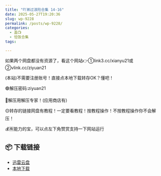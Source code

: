 ```yaml
---
title: "吖弟过浪险合集 14-16"
date: 2025-05-27T19:20:36
slug: wp-9228
permalink: /posts/wp-9228/
categories:
  - 盖📺
  - 恰饭合集
tags:

---
```


如果两个网盘都没有资源了，看这个网站👉①link3.cc/xianyu21或②vlink.cc/ziyuan21

(本站)不需要注册账号！直接点本地下载转存OK？懂吧！

🟢解压密码:ziyuan21

🔵解压用解压专家！(应用商店有)

🟡转存的链接网盘有教程！一定要看教程！按教程操作！不按教程操作你不会解压！

💰🈶能力的宝，可以点左下角赞赏支持一下网站运行

## 📦 下载链接
- [迅雷云盘](https://blziyuan21.com/pay-download/9228?key=2f7bd1914a&down_id=0)
- [本地下载](https://blziyuan21.com/pay-download/9228?key=2f7bd1914a&down_id=1)

